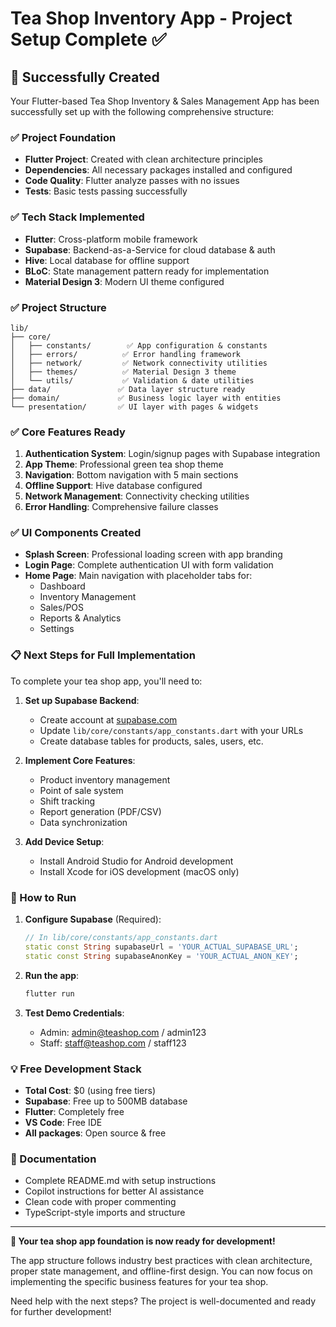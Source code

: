 # Tea Shop Inventory App - Project Setup Complete ✅

## 🎉 Successfully Created

Your Flutter-based Tea Shop Inventory & Sales Management App has been successfully set up with the following comprehensive structure:

### ✅ Project Foundation
- **Flutter Project**: Created with clean architecture principles
- **Dependencies**: All necessary packages installed and configured
- **Code Quality**: Flutter analyze passes with no issues
- **Tests**: Basic tests passing successfully

### ✅ Tech Stack Implemented
- **Flutter**: Cross-platform mobile framework
- **Supabase**: Backend-as-a-Service for cloud database & auth
- **Hive**: Local database for offline support
- **BLoC**: State management pattern ready for implementation
- **Material Design 3**: Modern UI theme configured

### ✅ Project Structure
```
lib/
├── core/
│   ├── constants/        ✅ App configuration & constants
│   ├── errors/          ✅ Error handling framework
│   ├── network/         ✅ Network connectivity utilities
│   ├── themes/          ✅ Material Design 3 theme
│   └── utils/           ✅ Validation & date utilities
├── data/               ✅ Data layer structure ready
├── domain/             ✅ Business logic layer with entities
└── presentation/       ✅ UI layer with pages & widgets
```

### ✅ Core Features Ready
1. **Authentication System**: Login/signup pages with Supabase integration
2. **App Theme**: Professional green tea shop theme
3. **Navigation**: Bottom navigation with 5 main sections
4. **Offline Support**: Hive database configured
5. **Network Management**: Connectivity checking utilities
6. **Error Handling**: Comprehensive failure classes

### ✅ UI Components Created
- **Splash Screen**: Professional loading screen with app branding
- **Login Page**: Complete authentication UI with form validation
- **Home Page**: Main navigation with placeholder tabs for:
  - Dashboard
  - Inventory Management
  - Sales/POS
  - Reports & Analytics
  - Settings

### 📋 Next Steps for Full Implementation

To complete your tea shop app, you'll need to:

1. **Set up Supabase Backend**:
   - Create account at [supabase.com](https://supabase.com)
   - Update `lib/core/constants/app_constants.dart` with your URLs
   - Create database tables for products, sales, users, etc.

2. **Implement Core Features**:
   - Product inventory management
   - Point of sale system
   - Shift tracking
   - Report generation (PDF/CSV)
   - Data synchronization

3. **Add Device Setup**:
   - Install Android Studio for Android development
   - Install Xcode for iOS development (macOS only)

### 🚀 How to Run

1. **Configure Supabase** (Required):
   ```dart
   // In lib/core/constants/app_constants.dart
   static const String supabaseUrl = 'YOUR_ACTUAL_SUPABASE_URL';
   static const String supabaseAnonKey = 'YOUR_ACTUAL_ANON_KEY';
   ```

2. **Run the app**:
   ```bash
   flutter run
   ```

3. **Test Demo Credentials**:
   - Admin: admin@teashop.com / admin123
   - Staff: staff@teashop.com / staff123

### 💡 Free Development Stack
- **Total Cost**: $0 (using free tiers)
- **Supabase**: Free up to 500MB database
- **Flutter**: Completely free
- **VS Code**: Free IDE
- **All packages**: Open source & free

### 📖 Documentation
- Complete README.md with setup instructions
- Copilot instructions for better AI assistance
- Clean code with proper commenting
- TypeScript-style imports and structure

---

**🎊 Your tea shop app foundation is now ready for development!** 

The app structure follows industry best practices with clean architecture, proper state management, and offline-first design. You can now focus on implementing the specific business features for your tea shop.

Need help with the next steps? The project is well-documented and ready for further development!
